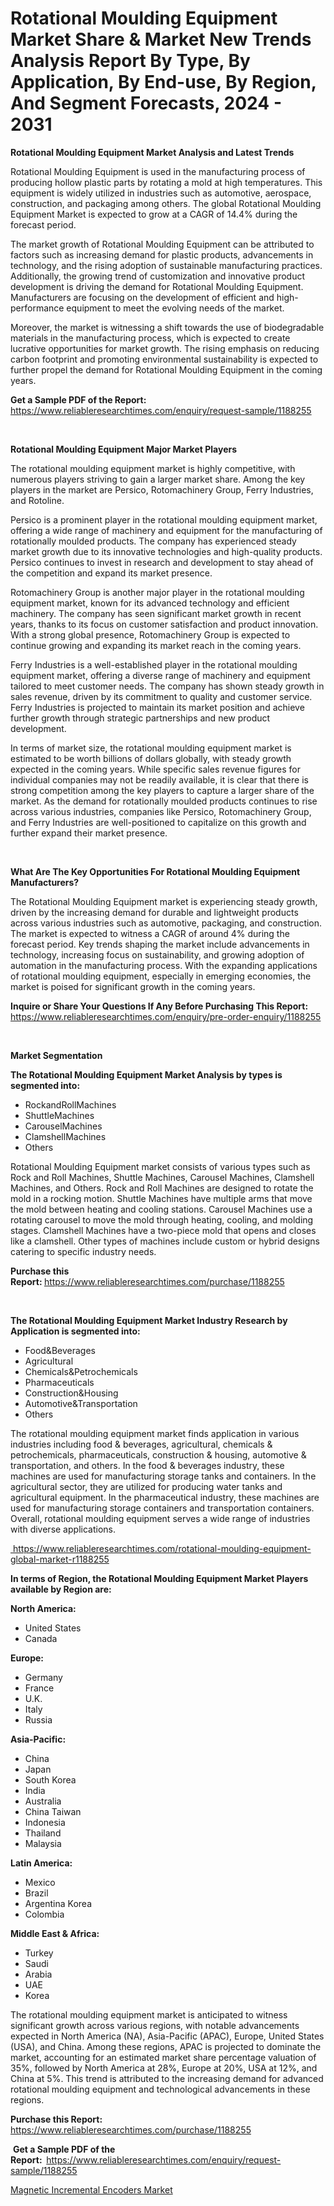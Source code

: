 <p><h1>Rotational Moulding Equipment Market Share & Market New Trends Analysis Report By Type, By Application, By End-use, By Region, And Segment Forecasts, 2024 - 2031</h1></p><p><strong>Rotational Moulding Equipment Market Analysis and Latest Trends</strong></p>
<p><p>Rotational Moulding Equipment is used in the manufacturing process of producing hollow plastic parts by rotating a mold at high temperatures. This equipment is widely utilized in industries such as automotive, aerospace, construction, and packaging among others. The global Rotational Moulding Equipment Market is expected to grow at a CAGR of 14.4% during the forecast period.</p><p>The market growth of Rotational Moulding Equipment can be attributed to factors such as increasing demand for plastic products, advancements in technology, and the rising adoption of sustainable manufacturing practices. Additionally, the growing trend of customization and innovative product development is driving the demand for Rotational Moulding Equipment. Manufacturers are focusing on the development of efficient and high-performance equipment to meet the evolving needs of the market.</p><p>Moreover, the market is witnessing a shift towards the use of biodegradable materials in the manufacturing process, which is expected to create lucrative opportunities for market growth. The rising emphasis on reducing carbon footprint and promoting environmental sustainability is expected to further propel the demand for Rotational Moulding Equipment in the coming years.</p></p>
<p><strong>Get a Sample PDF of the Report:&nbsp;</strong> <a href="https://www.reliableresearchtimes.com/enquiry/request-sample/1188255">https://www.reliableresearchtimes.com/enquiry/request-sample/1188255</a></p>
<p>&nbsp;</p>
<p><strong>Rotational Moulding Equipment Major Market Players</strong></p>
<p><p>The rotational moulding equipment market is highly competitive, with numerous players striving to gain a larger market share. Among the key players in the market are Persico, Rotomachinery Group, Ferry Industries, and Rotoline.</p><p>Persico is a prominent player in the rotational moulding equipment market, offering a wide range of machinery and equipment for the manufacturing of rotationally moulded products. The company has experienced steady market growth due to its innovative technologies and high-quality products. Persico continues to invest in research and development to stay ahead of the competition and expand its market presence.</p><p>Rotomachinery Group is another major player in the rotational moulding equipment market, known for its advanced technology and efficient machinery. The company has seen significant market growth in recent years, thanks to its focus on customer satisfaction and product innovation. With a strong global presence, Rotomachinery Group is expected to continue growing and expanding its market reach in the coming years.</p><p>Ferry Industries is a well-established player in the rotational moulding equipment market, offering a diverse range of machinery and equipment tailored to meet customer needs. The company has shown steady growth in sales revenue, driven by its commitment to quality and customer service. Ferry Industries is projected to maintain its market position and achieve further growth through strategic partnerships and new product development.</p><p>In terms of market size, the rotational moulding equipment market is estimated to be worth billions of dollars globally, with steady growth expected in the coming years. While specific sales revenue figures for individual companies may not be readily available, it is clear that there is strong competition among the key players to capture a larger share of the market. As the demand for rotationally moulded products continues to rise across various industries, companies like Persico, Rotomachinery Group, and Ferry Industries are well-positioned to capitalize on this growth and further expand their market presence.</p></p>
<p>&nbsp;</p>
<p><strong>What Are The Key Opportunities For Rotational Moulding Equipment Manufacturers?</strong></p>
<p><p>The Rotational Moulding Equipment market is experiencing steady growth, driven by the increasing demand for durable and lightweight products across various industries such as automotive, packaging, and construction. The market is expected to witness a CAGR of around 4% during the forecast period. Key trends shaping the market include advancements in technology, increasing focus on sustainability, and growing adoption of automation in the manufacturing process. With the expanding applications of rotational moulding equipment, especially in emerging economies, the market is poised for significant growth in the coming years.</p></p>
<p><strong>Inquire or Share Your Questions If Any Before Purchasing This Report:</strong> <a href="https://www.reliableresearchtimes.com/enquiry/pre-order-enquiry/1188255">https://www.reliableresearchtimes.com/enquiry/pre-order-enquiry/1188255</a></p>
<p>&nbsp;</p>
<p><strong>Market Segmentation</strong></p>
<p><strong>The Rotational Moulding Equipment Market Analysis by types is segmented into:</strong></p>
<p><ul><li>RockandRollMachines</li><li>ShuttleMachines</li><li>CarouselMachines</li><li>ClamshellMachines</li><li>Others</li></ul></p>
<p><p>Rotational Moulding Equipment market consists of various types such as Rock and Roll Machines, Shuttle Machines, Carousel Machines, Clamshell Machines, and Others. Rock and Roll Machines are designed to rotate the mold in a rocking motion. Shuttle Machines have multiple arms that move the mold between heating and cooling stations. Carousel Machines use a rotating carousel to move the mold through heating, cooling, and molding stages. Clamshell Machines have a two-piece mold that opens and closes like a clamshell. Other types of machines include custom or hybrid designs catering to specific industry needs.</p></p>
<p><strong>Purchase this Report:&nbsp;</strong><a href="https://www.reliableresearchtimes.com/purchase/1188255">https://www.reliableresearchtimes.com/purchase/1188255</a></p>
<p>&nbsp;</p>
<p><strong>The Rotational Moulding Equipment Market Industry Research by Application is segmented into:</strong></p>
<p><ul><li>Food&Beverages</li><li>Agricultural</li><li>Chemicals&Petrochemicals</li><li>Pharmaceuticals</li><li>Construction&Housing</li><li>Automotive&Transportation</li><li>Others</li></ul></p>
<p><p>The rotational moulding equipment market finds application in various industries including food & beverages, agricultural, chemicals & petrochemicals, pharmaceuticals, construction & housing, automotive & transportation, and others. In the food & beverages industry, these machines are used for manufacturing storage tanks and containers. In the agricultural sector, they are utilized for producing water tanks and agricultural equipment. In the pharmaceutical industry, these machines are used for manufacturing storage containers and transportation containers. Overall, rotational moulding equipment serves a wide range of industries with diverse applications.</p></p>
<p><a href="https://www.reliableresearchtimes.com/rotational-moulding-equipment-global-market-r1188255">&nbsp;https://www.reliableresearchtimes.com/rotational-moulding-equipment-global-market-r1188255</a></p>
<p><strong>In terms of Region, the Rotational Moulding Equipment Market Players available by Region are:</strong></p>
<p>
    <p> <strong> North America: </strong>
        <ul>
            <li>United States</li>
            <li>Canada</li>
        </ul>
        </p> 
    <p> <strong> Europe: </strong>
        <ul>
            <li>Germany</li>
            <li>France</li>
            <li>U.K.</li>
            <li>Italy</li>
            <li>Russia</li>
        </ul>
        </p> 
    <p> <strong> Asia-Pacific: </strong>
        <ul>
            <li>China</li>
            <li>Japan</li>
            <li>South Korea</li>
            <li>India</li>
            <li>Australia</li>
            <li>China Taiwan</li>
            <li>Indonesia</li>
            <li>Thailand</li>
            <li>Malaysia</li>
        </ul>
        </p> 
    <p> <strong> Latin America: </strong>
        <ul>
            <li>Mexico</li>
            <li>Brazil</li>
            <li>Argentina Korea</li>
            <li>Colombia</li>
        </ul>
        </p> 
    <p> <strong> Middle East & Africa: </strong>
        <ul>
            <li>Turkey</li>
            <li>Saudi</li>
            <li>Arabia</li>
            <li>UAE</li>
            <li>Korea</li>
        </ul>
    </p>
    </p>
<p><p>The rotational moulding equipment market is anticipated to witness significant growth across various regions, with notable advancements expected in North America (NA), Asia-Pacific (APAC), Europe, United States (USA), and China. Among these regions, APAC is projected to dominate the market, accounting for an estimated market share percentage valuation of 35%, followed by North America at 28%, Europe at 20%, USA at 12%, and China at 5%. This trend is attributed to the increasing demand for advanced rotational moulding equipment and technological advancements in these regions.</p></p>
<p><strong>Purchase this Report: </strong><a href="https://www.reliableresearchtimes.com/purchase/1188255">https://www.reliableresearchtimes.com/purchase/1188255</a></p>
<p>&nbsp;<strong>Get a Sample PDF of the Report:&nbsp;&nbsp;</strong><a href="https://www.reliableresearchtimes.com/enquiry/request-sample/1188255">https://www.reliableresearchtimes.com/enquiry/request-sample/1188255</a></p>
<p><strong></strong></p>
<p><p><a href="https://github.com/LeilaniWyman2021/Market-Research-Report-List-2/blob/main/magnetic-incremental-encoders-market.md">Magnetic Incremental Encoders Market</a></p></p>